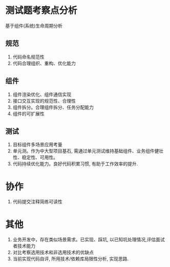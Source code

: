 测试题考察点分析
====
基于组件(系统)生命周期分析

规范
----
1.  代码命名规范性
2.  代码合理组织、重构、优化能力

组件
----
1.  组件渲染优化、组件通信实现
2.  接口交互实现的规范性、合理性
3.  组件拆分。合理组件拆分、任务分配能力
4.  组件的可扩展性

测试
----

1.  目标组件多场景应用考量
2.  单元测。作为中大型项目基石, 需通过单元测试维持基础组件、业务组件健壮性、稳定性、可用性。
3.  代码持续优化能力。良好代码积累习惯, 有助于工作效率的提升.

协作
===

1. 代码提交注释简练可读性

其他
===

1. 业务开发中，存在类似场景需求。已实现、踩坑, 以已知坑处理情况,评估面试者技术能力
2. 对比考察选用技术和非选用技术的优缺点
3. 当前实现代码自评, 所用技术/依赖库局限性分析, 实现思路. 

